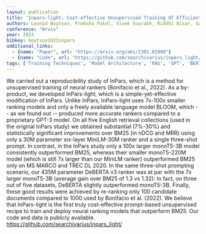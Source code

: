 ```yaml
---
layout: publication
title: 'Inpars-light: Cost-effective Unsupervised Training Of Efficient Rankers'
authors: Leonid Boytsov, Preksha Patel, Vivek Sourabh, Riddhi Nisar, Sayani Kundu, Ramya Ramanathan, Eric Nyberg
conference: "Arxiv"
year: 2023
bibkey: boytsov2023inpars
additional_links:
  - {name: "Paper", url: "https://arxiv.org/abs/2301.02998"}
  - {name: "Code", url: "https://github.com/searchivarius/inpars_light/"}
tags: ['Training Techniques', 'Model Architecture', 'RAG', 'GPT', 'BERT', 'Has Code', 'Prompting']
---
```

We carried out a reproducibility study of InPars, which is a method for
unsupervised training of neural rankers (Bonifacio et al., 2022). As a
by-product, we developed InPars-light, which is a simple-yet-effective
modification of InPars. Unlike InPars, InPars-light uses 7x-100x smaller
ranking models and only a freely available language model BLOOM, which -- as we
found out -- produced more accurate rankers compared to a proprietary GPT-3
model. On all five English retrieval collections (used in the original InPars
study) we obtained substantial (7%-30%) and statistically significant
improvements over BM25 (in nDCG and MRR) using only a 30M parameter six-layer
MiniLM-30M ranker and a single three-shot prompt. In contrast, in the InPars
study only a 100x larger monoT5-3B model consistently outperformed BM25,
whereas their smaller monoT5-220M model (which is still 7x larger than our
MiniLM ranker) outperformed BM25 only on MS MARCO and TREC DL 2020. In the same
three-shot prompting scenario, our 435M parameter DeBERTA v3 ranker was at par
with the 7x larger monoT5-3B (average gain over BM25 of 1.3 vs 1.32): In fact,
on three out of five datasets, DeBERTA slightly outperformed monoT5-3B.
Finally, these good results were achieved by re-ranking only 100 candidate
documents compared to 1000 used by Bonifacio et al. (2022). We believe that
InPars-light is the first truly cost-effective prompt-based unsupervised recipe
to train and deploy neural ranking models that outperform BM25. Our code and
data is publicly available. https://github.com/searchivarius/inpars_light/
